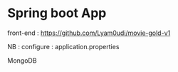 # Spring boot App

front-end : https://github.com/Lyam0udi/movie-gold-v1

NB : configure : application.properties

MongoDB
